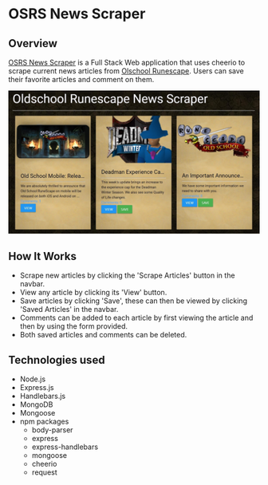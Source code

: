 # OSRS News Scraper

## Overview

[OSRS News Scraper](https://osrs-news-scraper.herokuapp.com/) is a Full Stack Web application that uses cheerio to scrape current news articles from [Olschool Runescape](https://oldschool.runescape.com/). Users can save their favorite articles and comment on them.

![OSRS News Scraper](public/img/osrs-news-scraper.jpg)

## How It Works

- Scrape new articles by clicking the 'Scrape Articles' button in the navbar.
- View any article by clicking its 'View' button.
- Save articles by clicking 'Save', these can then be viewed by clicking 'Saved Articles' in the navbar.
- Comments can be added to each article by first viewing the article and then by using the form provided.
- Both saved articles and comments can be deleted.

## Technologies used

- Node.js
- Express.js
- Handlebars.js
- MongoDB
- Mongoose
- npm packages
  - body-parser
  - express
  - express-handlebars
  - mongoose
  - cheerio
  - request